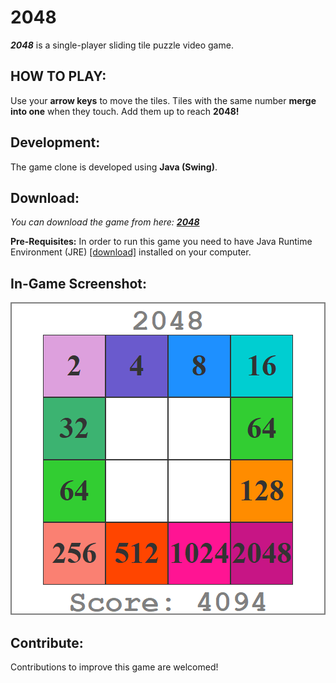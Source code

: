 # 2048
***2048*** is a single-player sliding tile puzzle video game.

## HOW TO PLAY:
Use your  **arrow keys** to move the tiles. Tiles with the same number **merge into one** when they touch. Add them up to reach **2048!**

## Development:
The game clone is developed using **Java (Swing)**.

## Download:
*You can download the game from here: [**2048**](https://github.com/AMB-19/Game2048/raw/master/target/2048.jar)*

**Pre-Requisites:** In order to run this game you need to have Java Runtime Environment (JRE) [[download]](https://www.java.com/download/ie_manual.jsp) installed on your computer.

## In-Game Screenshot:
![Gameshot](GameShot.png)

## Contribute:
Contributions to improve this game are welcomed!
